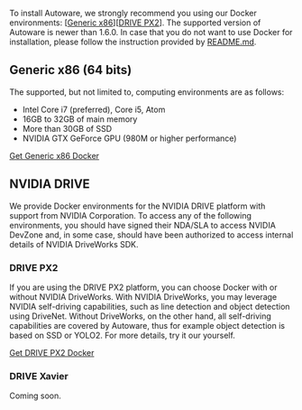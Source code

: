 To install Autoware, we strongly recommend you using our Docker environments: [[Generic x86](https://github.com/CPFL/Autoware/wiki/Installation-by-Docker:-Generic-x86)][[DRIVE PX2](https://github.com/CPFL/Autoware/wiki/Installation-by-Docker:-DRIVE-PX2)]. The supported version of Autoware is  newer than 1.6.0. In case that you do not want to use Docker for installation, please follow the instruction provided by [README.md](https://github.com/CPFL/Autoware/blob/master/README.md).

## Generic x86 (64 bits)

The supported, but not limited to, computing environments are as follows:

* Intel Core i7 (preferred), Core i5, Atom
* 16GB to 32GB of main memory
* More than 30GB of SSD
* NVIDIA GTX GeForce GPU (980M or higher performance)

[Get Generic x86 Docker](https://github.com/CPFL/Autoware/wiki/Installation-by-Docker:-Generic-x86)

## NVIDIA DRIVE

We provide Docker environments for the NVIDIA DRIVE platform with support from NVIDIA Corporation. To access any of the following environments, you should have signed their NDA/SLA to access NVIDIA DevZone and, in some case, should have been authorized to access internal details of NVIDIA DriveWorks SDK.

### DRIVE PX2

If you are using the DRIVE PX2 platform, you can choose Docker with or without NVIDIA DriveWorks. With NVIDIA DriveWorks, you may leverage NVIDIA self-driving capabilities, such as line detection and object detection using DriveNet. Without DriveWorks, on the other hand, all self-driving capabilities are covered by Autoware, thus for example object detection is based on SSD or YOLO2. For more details, try it our yourself.

[Get DRIVE PX2 Docker](https://github.com/CPFL/Autoware/wiki/Installation-by-Docker:-DRIVE-PX2)

### DRIVE Xavier

Coming soon.